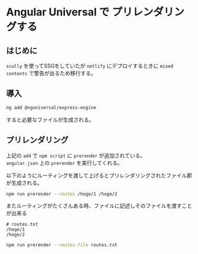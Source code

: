 # Angular Universal で プリレンダリングする

## はじめに
`scully` を使ってSSGをしていたが `netlify` にデプロイするときに `mixed contents` で警告が出るため移行する。

## 導入

```bash
ng add @nguniversal/express-engine
```

すると必要なファイルが生成される。

## プリレンダリング
上記の `add` で `npm script` に `prerender` が追加されている。  
`angular.json` 上の `prerender` を実行してくれる。

以下のようにルーティングを渡して上げるとプリレンダリングされたファイル郡が生成される。

```bash
npm run prerender --routes /hoge/1 /hoge/2
```

またルーティングがたくさんある時、ファイルに記述しそのファイルを渡すことが出来る

```
# routes.txt
/hoge/1
/hoge/2
```

```bash
npm run prerender --routes-file routes.txt
```
